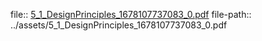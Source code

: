 file:: [5_1_DesignPrinciples_1678107737083_0.pdf](../assets/5_1_DesignPrinciples_1678107737083_0.pdf)
file-path:: ../assets/5_1_DesignPrinciples_1678107737083_0.pdf
